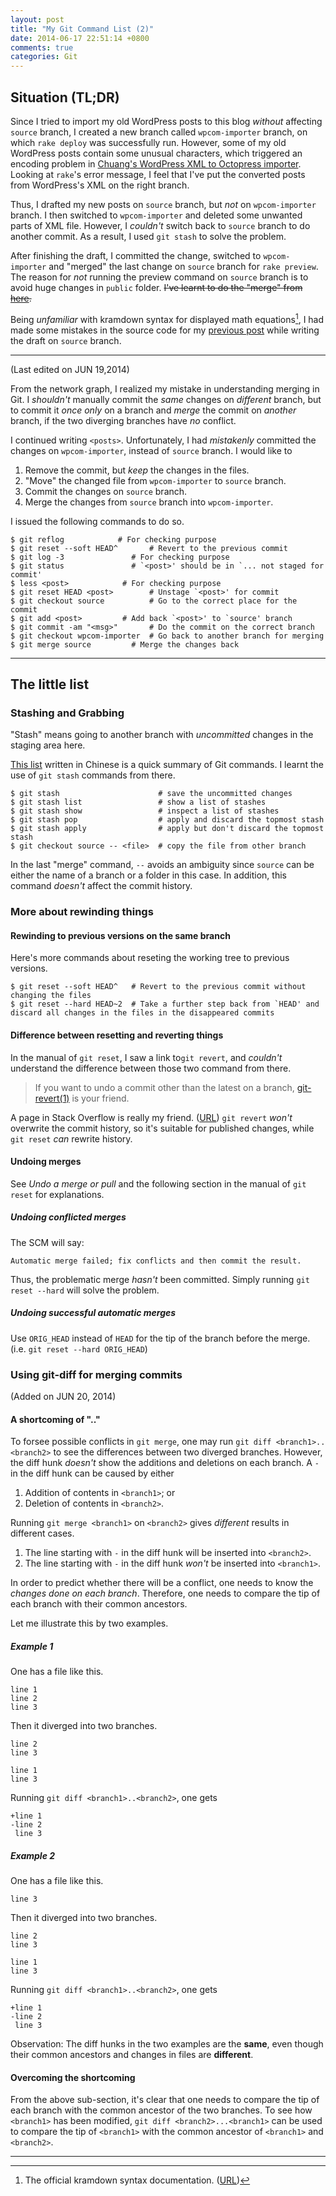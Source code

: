 ```yaml
---
layout: post
title: "My Git Command List (2)"
date: 2014-06-17 22:51:14 +0800
comments: true
categories: Git
---
```


Situation (TL;DR)
---

Since I tried to import my old WordPress posts to this blog *without*
affecting `source` branch, I created a new branch called
`wpcom-importer` branch, on which `rake deploy` was successfully run.
However, some of my old WordPress posts contain some unusual
characters, which triggered an encoding problem in
[Chuang's WordPress XML to Octopress importer][importer].  Looking at
`rake`'s error message, I feel that I've put the converted posts from
WordPress's XML on the right branch.

Thus, I drafted my new posts on `source` branch, but *not* on
`wpcom-importer` branch.  I then switched to `wpcom-importer` and
deleted some unwanted parts of XML file.  However, I *couldn't* switch
back to `source` branch to do another commit.  As a result, I used
`git stash` to solve the problem.

After finishing the draft, I committed the change, switched to
`wpcom-importer` and "merged" the last change on `source` branch for
`rake preview`.  The reason for *not* running the preview command on
`source` branch is to avoid huge changes in `public` folder.
<del>I've learnt to do the "merge" from [here][GitMergeTip].</del>

Being *unfamiliar* with kramdown syntax for displayed math
equations[^1], I had made some mistakes in the source code for my
[previous post] while writing the draft on `source` branch.

* * *
(Last edited on JUN 19,2014)

From the network graph, I realized my mistake in understanding merging
in Git.  I *shouldn't* manually commit the *same* changes on
*different* branch, but to commit it *once only* on a branch and
*merge* the commit on *another* branch, if the two diverging branches
have *no* conflict.

I continued writing `<posts>`.  Unfortunately, I had *mistakenly*
committed the changes on `wpcom-importer`, instead of `source` branch.
I would like to

1. Remove the commit, but *keep* the changes in the files.
2. "Move" the changed file from `wpcom-importer` to `source` branch.
3. Commit the changes on `source` branch.
4. Merge the changes from `source` branch into `wpcom-importer`.

I issued the following commands to do so.

<pre class="cli"><code>$ git reflog		       # For checking purpose
$ git reset --soft HEAD^       # Revert to the previous commit
$ git log -3		       # For checking purpose
$ git status		       # `&lt;post&gt;' should be in `... not staged for commit'
$ less &lt;post&gt;		       # For checking purpose
$ git reset HEAD &lt;post&gt;        # Unstage `&lt;post&gt;' for commit
$ git checkout source	       # Go to the correct place for the commit
$ git add &lt;post&gt;	       # Add back `&lt;post&gt;' to `source' branch
$ git commit -am "&lt;msg&gt;"       # Do the commit on the correct branch
$ git checkout wpcom-importer  # Go back to another branch for merging
$ git merge source	       # Merge the changes back
</code></pre>

* * *

The little list
---

### Stashing and Grabbing

"Stash" means going to another branch with *uncommitted* changes in
the staging area here.

[This list][GitCmdList] written in Chinese is a quick summary of Git
commands.  I learnt the use of `git stash` commands from there.

<pre class="cli"><code class="ubuntu_gnome_terminal">$ git stash                      # save the uncommitted changes
$ git stash list                 # show a list of stashes
$ git stash show                 # inspect a list of stashes
$ git stash pop                  # apply and discard the topmost stash
$ git stash apply                # apply but don't discard the topmost stash
$ git checkout source -- &lt;file&gt;  # copy the file from other branch
</code></pre>

In the last "merge" command, `--` avoids an ambiguity since `source`
can be either the name of a branch or a folder in this case.  In
addition, this command *doesn't* affect the commit history.

### More about rewinding things

#### Rewinding to previous versions on the same branch

Here's more commands about reseting the working tree to previous
versions.

<pre class="cli"><code class="ubuntu_gnome_terminal">$ git reset --soft HEAD^   # Revert to the previous commit without changing the files
$ git reset --hard HEAD~2  # Take a further step back from `HEAD' and discard all changes in the files in the disappeared commits
</code></pre>

#### Difference between resetting and reverting things

In the manual of `git reset`, I saw a link to`git revert`, and
*couldn't* understand the difference between those two command from
there.

> If you want to undo a commit other than the latest on a branch,
> [git-revert(1)] is your friend.

A page in Stack Overflow is really my friend.
([URL][StackOverflow8358035])  `git revert` *won't* overwrite the
commit history, so it's suitable for published changes, while
`git reset` *can* rewrite history.

#### Undoing merges

See *Undo a merge or pull* and the following section in the manual of
`git reset` for explanations.

##### Undoing conflicted merges

The SCM will say:

    Automatic merge failed; fix conflicts and then commit the result.

Thus, the problematic merge *hasn't* been committed.  Simply running
`git reset --hard` will solve the problem.

##### Undoing successful automatic merges

Use `ORIG_HEAD` instead of `HEAD` for the tip of the branch before the
merge.  (i.e. `git reset --hard ORIG_HEAD`)

### Using git-diff for merging commits

(Added on JUN 20, 2014)

#### A shortcoming of ".."

To forsee possible conflicts in `git merge`, one may run
`git diff <branch1>..<branch2>` to see the differences between two
diverged branches.  However, the diff hunk *doesn't* show the
additions and deletions on each branch.  A `-` in the diff hunk can be
caused by either

1. Addition of contents in `<branch1>`; or
2. Deletion of contents in `<branch2>`.

Running `git merge <branch1>` on `<branch2>` gives *different*
results in different cases.

1. The line starting with `-` in the diff hunk will be inserted into
`<branch2>`.
2. The line starting with `-` in the diff hunk *won't* be inserted
into `<branch1>`.

In order to predict whether there will be a conflict, one needs to
know the *changes done on each branch*.  Therefore, one needs to
compare the tip of each branch with their common ancestors.

Let me illustrate this by two examples.

##### Example 1

One has a file like this.

``` text Parent of the two branches
line 1
line 2
line 3
```

Then it diverged into two branches.

``` text Branch 1 (line 1 deleted)
line 2
line 3
```

``` text Branch 2 (line 2 deleted)
line 1
line 3
```

Running `git diff <branch1>..<branch2>`, one gets

    +line 1
    -line 2
     line 3

##### Example 2

One has a file like this.

``` text Parent of the two branches
line 3
```

Then it diverged into two branches.

``` text Branch 1 (line 2 inserted)
line 2
line 3
```

``` text Branch 2 (line 1 inserted)
line 1
line 3
```

Running `git diff <branch1>..<branch2>`, one gets

    +line 1
    -line 2
     line 3

Observation: The diff hunks in the two examples are the **same**, even
though their common ancestors and changes in files are **different**.

#### Overcoming the shortcoming

From the above sub-section, it's clear that one needs to compare the
tip of each branch with the common ancestor of the two branches.  To
see how `<branch1>` has been modified,
`git diff <branch2>...<branch1>` can be used to compare the tip of
`<branch1>` with the common ancestor of `<branch1>` and `<branch2>`.

---
[^1]: The official kramdown syntax documentation. ([URL][kramdownDoc])

[kramdownDoc]: http://kramdown.gettalong.org/syntax.html#math-blocks
[importer]: https://gist.github.com/1394128
[GitMergeTip]: http://jasonrudolph.com/blog/2009/02/25/git-tip-how-to-merge-specific-files-from-another-branch/ 'Git Tip: How to "Merge" Specific Files from Another Branch'
[previous post]: /blog/2014/06/17/injectivity-of-stable-mappings/ "Injectivity of Stable Mappings"
[GitCmdList]: http://blog.longwin.com.tw/2009/05/git-learn-initial-command-2009/ "Git 初學筆記-指令操作教學-Tsung's Blog"
[git-revert(1)]: https://www.kernel.org/pub/software/scm/git/docs/git-revert.html
[StackOverflow8358035]: http://stackoverflow.com/a/8358039
